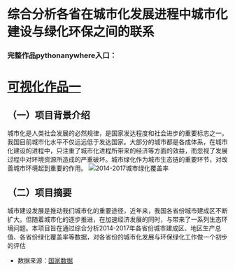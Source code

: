 # 综合分析各省在城市化发展进程中城市化建设与绿化环保之间的联系
### 完整作品pythonanywhere入口：
# [可视化作品一](http://fangqiao07.pythonanywhere.com/)
## （一）项目背景介绍
城市化是人类社会发展的必然规律，是国家发达程度和社会进步的重要标志之一。我国目前城市化水平不仅远远低于发达国家。大部分的城市都是各成体系，在城市化建设的进程中，只注重了城市化进程所带来的经济等方面的效益，而忽视了发展过程中对环境资源所造成的严重破坏。城市绿化作为城市生态链的重要环节，对改善城市环境起到重要的作用。
![2014-2017城市绿化覆盖率](https://upload-images.jianshu.io/upload_images/9455351-37eb7b74235947b4.png?imageMogr2/auto-orient/strip%7CimageView2/2/w/1240)


## （二）项目摘要
城市建设发展是推动我们城市化的重要途径，近年来，我国各省份城市建成区不断扩大。但随着城市化的逐步推进，在加速经济发展的同时，与带来了一系列生态环境问题。本项目旨在通过综合分析2014-2017年各省份城市建成区、地区生产总值、各省份绿化覆盖率等数据，对各省份的城市化发展与环保绿化工作做一个初步的评估

* 数据来源：[国家数据](http://data.stats.gov.cn/)
